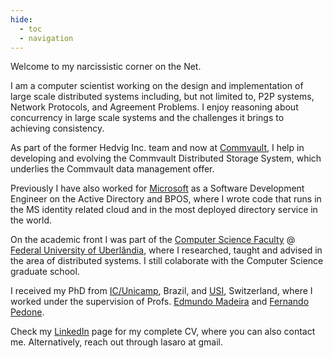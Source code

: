 ```yaml
---
hide:
  - toc
  - navigation
---
```


Welcome to my narcissistic corner on the Net.

I am a computer scientist working on the design and implementation of large scale distributed systems including, but not limited to, P2P systems, Network Protocols, and Agreement Problems.
I enjoy reasoning about concurrency in large scale systems and the challenges it brings to achieving consistency.

As part of the former Hedvig Inc. team and now at [Commvault](https://www.commvault.com/), I help in developing and evolving the Commvault Distributed Storage System, which underlies the Commvault data management offer.

Previously I have also worked for [Microsoft](https://www.microsoft.com) as a Software Development Engineer on the Active Directory and BPOS, where I wrote code that runs in the MS identity related cloud and in the most deployed directory service in the world.

On the academic front I was part of the [Computer Science Faculty](https://www.facom.ufu.br) @ [Federal University of Uberlândia](https://www.ufu.br), where I researched, taught and advised in the area of distributed systems. I still colaborate with the Computer Science graduate school. 

I received my PhD from [IC/Unicamp](https://www.ic.unicamp.br), Brazil, and [USI](https://www.inf.usi.ch/en), Switzerland, where I worked under the supervision of Profs. [Edmundo Madeira](https://www.ic.unicamp.br/~edmundo) and [Fernando Pedone](https://www.inf.usi.ch/faculty/pedone/). 
<!-- As a PhD student I was a member of the Sprint project on high performance database replication.-->

Check my [LinkedIn](https://www.linkedin.com/in/lasaro/) page for my complete CV, where you can also contact me.
Alternatively, reach out through lasaro at gmail.
